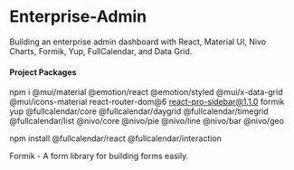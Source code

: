 # Enterprise-Admin

Building an enterprise admin dashboard with React, Material UI, Nivo Charts, Formik, Yup, FullCalendar, and Data Grid.

#### Project Packages
npm i @mui/material @emotion/react @emotion/styled @mui/x-data-grid @mui/icons-material react-router-dom@6 react-pro-sidebar@1.1.0 formik yup @fullcalendar/core @fullcalendar/daygrid @fullcalendar/timegrid @fullcalendar/list @nivo/core @nivo/pie @nivo/line @nivo/bar @nivo/geo

npm install @fullcalendar/react @fullcalendar/interaction

Formik - A form library for building forms easily.